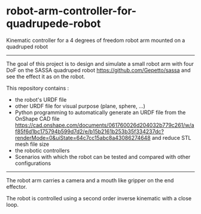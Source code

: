 # robot-arm-controller-for-quadrupede-robot
Kinematic controller for a 4 degrees of freedom robot arm mounted on a quadruped robot


---

The goal of this project is to design and simulate a small robot arm with four DoF on the SASSA quadruped robot https://github.com/Gepetto/sassa and see the effect it as on the robot.

This repository contains :  
* the robot's URDF file
* other URDF file for visual purpose (plane, sphere, ...)
* Python programming to automatically generate an URDF file from the OnShape CAD file https://cad.onshape.com/documents/061760026d204032b779c261/w/af85f6d1bc175794b599d7d2/e/b15b2161b253b35f334237dc?renderMode=0&uiState=64c7cc15abc8a43086274648 and reduce STL mesh file size
* the robotic controllers
* Scenarios with which the robot can be tested and compared with other configurations

---

The robot arm carries a camera and a mouth like gripper on the end effector.

The robot is controlled using a second order inverse kinematic with a close loop.
